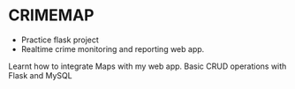 # CRIMEMAP

- Practice flask project
- Realtime crime monitoring and reporting web app.

Learnt how to integrate Maps with my web app.
Basic CRUD operations with Flask and MySQL